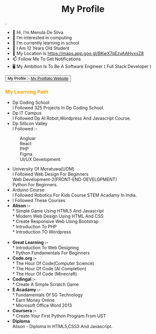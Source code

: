 
<h1><center>My Profile</center></h1>.


- 👋 Hi, I’m Menula De Silva
- 👀 I’m interested in computing
- 🌱 I’m currently learning in school
- 🧒 I Am 12 Years Old Student
- 🏡 My Location Is https://maps.app.goo.gl/BKwX7qEzyAAHvxvZ8
- 📫 Follow Me To Get Notifications
- 🖥 My Ambition Is To Be A Software Engineer ( Full Stack Developer )

<button >My Profile :- <a link="https://menula-de-silva.glitch.me/" href="https://menula-de-silva.glitch.me/">My Protfolio Website</a></button>

<h3 style="color:orange">My Learning Path</h3>
<ul>
                <li><span>Dp Coding School</span><br>I Followed 325 Projects In Dp Coding School.</li>
                <li><span>Dp IT Campus</span><br>I Followed Dp AI Robot,Wordpress And Javascript Course.</li>
                 <li><span>Dp Sillicon Valley</span><br>I Followed :-<br><ul>
                   
Angluar<br>React<br>PHP<br>Figma<br>UI/UX Development. </ul></li>
                <li><span>University Of Moratuwa(UOM)</span><br> I Followed Web Design For Beginners<br>Web Development-2(FRONT-END-DEVELOPMENT)<br> Python For Beginners.</li>
                  <li><span>Arduino Course</span><br>I Followed Robotics For Kids Course STEM Acadamy In India.</li>
              <li><span>I Followed These Courses</span></li> 
                <li><b>Alison :-</b> <br>* Simple Game Using HTML5 And Javascript <br>* Modern Web Design Using HTML And CSS<br>* Create Responsive Web Using Bootstrap <br>* Introduction To PHP <br>* Introduction TO Wordpress</li>            
                <li><b>Great Learning :- </b><br>* Introduction To Web Designing <br>* Python Fundamentals For Beginners</li>
                <li><b>Code.org :- </b><br>* The Hour Of Code(Computer Science) <br>* The Hour Of Code (AI Completion) <br>* The Hour Of Code (Minecraft)</li>
                <li><b>Codingal :-</b><br>* Create A Simple Scratch Game</li>
                <li><b>E Acadamy :- </b><br>* Fundamentals Of 5G Technology <br>* Earn Money Online <br>* Microsoft Office Word 2013</li>
                <li><b>Coursera :- </b><br>* Create Your First Python Program From UST</li>
             <li><span><b>Diploma</b></span><br>Alison - Diploma In HTML5,CSS3 And Javascript.</li>
              
              
              
 </ul>

</html>
